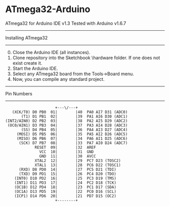 ATmega32-Arduino
================

ATmega32 for Arduino IDE v1.3
Tested with Arduino v1.6.7

********************************
 Installing ATmega32
********************************
0. Close the Arduino IDE (all instances).
1. Clone repository into the Sketchbook \hardware folder. If one does not exist create it.
2. Start the Arduino IDE.
3. Select any ATmega32 board from the Tools->Board menu.
6. Now, you can compile any standard project.

********************************
Pin Numbers
********************************
                          +---\/---+
 	   (XCK/T0) D0 PB0  01|        |40  PA0 AI7 D31 (ADC0)
 	       (T1) D1 PB1  02|        |39  PA1 AI6 D30 (ADC1)
 	(INT2/AIN0) D2 PB2  03|        |38  PA2 AI5 D29 (ADC2)
 	 (OC0/AIN1) D3 PB3  04|        |37  PA3 AI4 D28 (ADC3)
	       (SS) D4 PB4  05|        |36  PA4 AI3 D27 (ADC4)
	     (MOSI) D5 PB5  06|        |35  PA5 AI2 D26 (ADC5)
	     (MISO) D6 PB6  07|        |34  PA6 AI1 D25 (ADC6)
	      (SCK) D7 PB7  08|        |33  PA7 AI0 D24 (ADC7)
                 RESET  09|        |32  AREF
                   VCC  10|        |31  GND
                   GND  11|        |30  AVCC
                 XTAL2  12|        |29  PC7 D23 (TOSC2)
                 XTAL1  13|        |28  PC6 D22 (TOSC1)
          (RXD) D8 PD0  14|        |27  PC5 D21 (TDI)
          (TXD) D9 PD1  15|        |26  PC4 D20 (TDO)
        (INT0) D10 PD2  16|        |25  PC3 D19 (TMS)
        (INT1) D11 PD3  17|        |24  PC2 D18 (TCK)
        (OC1B) D12 PD4  18|        |23  PC1 D17 (SDA)
        (OC1A) D13 PD5  19|        |22  PC0 D16 (SCL)
        (ICP1) D14 PD6  20|        |21  PD7 D15 (OC2)
                          +--------+